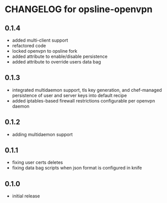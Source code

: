 # CHANGELOG for opsline-openvpn

## 0.1.4
* added multi-client support
* refactored code
* locked openvpn to opsline fork
* added attribute to enable/disable persistence
* added attribute to override users data bag

## 0.1.3
* integrated multidaemon support, tls key generation, and chef-managed persistence of user and server keys into default recipe
* added iptables-based firewall restrictions configurable per openvpn daemon

## 0.1.2
* adding multidaemon support

## 0.1.1
* fixing user certs deletes
* fixing data bag scripts when json format is configured in knife

## 0.1.0
* initial release
